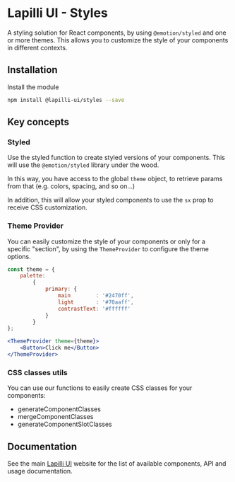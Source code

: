 # Lapilli UI - Styles

A styling solution for React components, by using `@emotion/styled` and one or more themes.
This allows you to customize the style of your components in different contexts.

## Installation

Install the module

```sh
npm install @lapilli-ui/styles --save
```

## Key concepts

### Styled

Use the styled function to create styled versions of your components.
This will use the `@emotion/styled` library under the wood.

In this way, you have access to the global `theme` object, to retrieve params from that (e.g. colors, spacing, and so on...)

In addition, this will allow your styled components to use the `sx` prop to receive CSS customization.

### Theme Provider

You can easily customize the style of your components or only for a specific "section", by using the `ThemeProvider` to configure the theme options.

```jsx
const theme = {
	palette:
		{
			primary: {
				main        : '#2470ff',
				light       : '#70aaff',
				contrastText: '#ffffff'
			}
		}
};

<ThemeProvider theme={theme}>
	<Button>Click me</Button>
</ThemeProvider>
```

### CSS classes utils

You can use our functions to easily create CSS classes for your components:
- generateComponentClasses
- mergeComponentClasses
- generateComponentSlotClasses

## Documentation

See the main [Lapilli UI](https://lapilliui.yithemes.com) website for the list of available components, API and usage documentation.